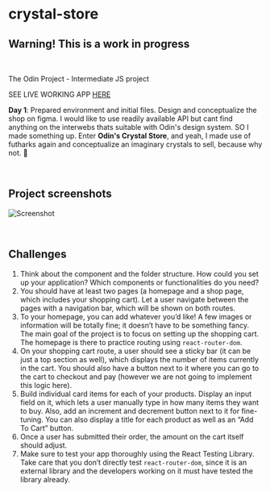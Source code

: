 # crystal-store

## Warning! This is a work in progress

</br>

The Odin Project - Intermediate JS project

SEE LIVE WORKING APP [HERE](http://hello-damiro.github.io/crystal-store)

**Day 1**: Prepared environment and initial files. Design and conceptualize the shop on figma. I would like to use readily available API but cant find anything on the interwebs thats suitable with Odin's design system. SO I made something up. Enter **Odin's Crystal Store**, and yeah, I made use of futharks again and conceptualize an imaginary crystals to sell, because why not. 🤣

</br>

## Project screenshots

![Screenshot](https://github.com/hello-damiro/crystal-store/blob/main/src/assets/images/screenshot.png?raw=true)

</br>

## Challenges

1. Think about the component and the folder structure. How could you set up your application? Which components or functionalities do you need?
2. You should have at least two pages (a homepage and a shop page, which includes your shopping cart). Let a user navigate between the pages with a navigation bar, which will be shown on both routes.
3. To your homepage, you can add whatever you’d like! A few images or information will be totally fine; it doesn’t have to be something fancy. The main goal of the project is to focus on setting up the shopping cart. The homepage is there to practice routing using `react-router-dom`.
4. On your shopping cart route, a user should see a sticky bar (it can be just a top section as well), which displays the number of items currently in the cart. You should also have a button next to it where you can go to the cart to checkout and pay (however we are not going to implement this logic here).
5. Build individual card items for each of your products. Display an input field on it, which lets a user manually type in how many items they want to buy. Also, add an increment and decrement button next to it for fine-tuning. You can also display a title for each product as well as an “Add To Cart” button.
6. Once a user has submitted their order, the amount on the cart itself should adjust.
7. Make sure to test your app thoroughly using the React Testing Library. Take care that you don’t directly test `react-router-dom`, since it is an external library and the developers working on it must have tested the library already.
